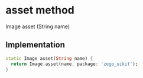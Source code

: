 


# asset method








Image asset
(String name)








## Implementation

```dart
static Image asset(String name) {
  return Image.asset(name, package: 'zego_uikit');
}
```







